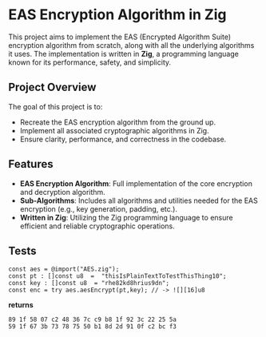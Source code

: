 # EAS Encryption Algorithm in Zig

This project aims to implement the EAS (Encrypted Algorithm Suite) encryption algorithm from scratch, along with all the underlying algorithms it uses. The implementation is written in **Zig**, a programming language known for its performance, safety, and simplicity.

## Project Overview

The goal of this project is to:

- Recreate the EAS encryption algorithm from the ground up.
- Implement all associated cryptographic algorithms in Zig.
- Ensure clarity, performance, and correctness in the codebase.

## Features

- **EAS Encryption Algorithm**: Full implementation of the core encryption and decryption algorithm.
- **Sub-Algorithms**: Includes all algorithms and utilities needed for the EAS encryption (e.g., key generation, padding, etc.).
- **Written in Zig**: Utilizing the Zig programming language to ensure efficient and reliable cryptographic operations.

## Tests
```zig
const aes = @import("AES.zig");
const pt : []const u8  =  "thisIsPlainTextToTestThisThing10";
const key : []const u8  = "rhe82kd8hrius9dn";
const enc = try aes.aesEncrypt(pt,key); // -> ![][16]u8
```
**returns**
```hex
89 1f 58 07 c2 48 36 7c c9 b8 1f 92 3c 22 25 5a 
59 1f 67 3b 73 78 75 50 b1 8d 2d 91 0f c2 bc f3
```